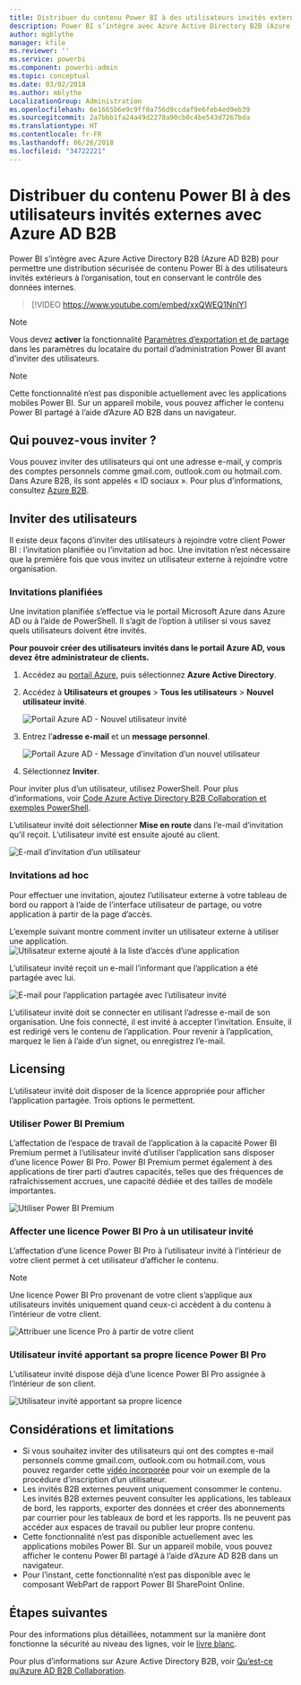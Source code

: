 ```yaml
---
title: Distribuer du contenu Power BI à des utilisateurs invités externes avec Azure AD B2B
description: Power BI s’intègre avec Azure Active Directory B2B (Azure AD B2B) pour permettre une distribution sécurisée de contenu Power BI à des utilisateurs invités extérieurs à l’organisation.
author: mgblythe
manager: kfile
ms.reviewer: ''
ms.service: powerbi
ms.component: powerbi-admin
ms.topic: conceptual
ms.date: 03/02/2018
ms.author: mblythe
LocalizationGroup: Administration
ms.openlocfilehash: 6e1665b6e9c9ff0a756d9ccdaf9e6feb4ed9eb39
ms.sourcegitcommit: 2a7bbb1fa24a49d2278a90cb0c4be543d7267bda
ms.translationtype: HT
ms.contentlocale: fr-FR
ms.lasthandoff: 06/26/2018
ms.locfileid: "34722221"
---
```

# <a name="distribute-power-bi-content-to-external-guest-users-with-azure-ad-b2b"></a>Distribuer du contenu Power BI à des utilisateurs invités externes avec Azure AD B2B

Power BI s’intègre avec Azure Active Directory B2B (Azure AD B2B) pour permettre une distribution sécurisée de contenu Power BI à des utilisateurs invités extérieurs à l’organisation, tout en conservant le contrôle des données internes.

> [!VIDEO https://www.youtube.com/embed/xxQWEQ1NnlY]

> [!NOTE]
> Vous devez **activer** la fonctionnalité [Paramètres d’exportation et de partage](service-admin-portal.md#export-and-sharing-settings) dans les paramètres du locataire du portail d’administration Power BI avant d’inviter des utilisateurs.

> [!NOTE]
> Cette fonctionnalité n’est pas disponible actuellement avec les applications mobiles Power BI. Sur un appareil mobile, vous pouvez afficher le contenu Power BI partagé à l’aide d’Azure AD B2B dans un navigateur. 

## <a name="who-can-you-invite"></a>Qui pouvez-vous inviter ?

Vous pouvez inviter des utilisateurs qui ont une adresse e-mail, y compris des comptes personnels comme gmail.com, outlook.com ou hotmail.com. Dans Azure B2B, ils sont appelés « ID sociaux ». Pour plus d’informations, consultez [Azure B2B](https://docs.microsoft.com/azure/active-directory/active-directory-b2b-what-is-azure-ad-b2b).

## <a name="invite-guest-users"></a>Inviter des utilisateurs

Il existe deux façons d’inviter des utilisateurs à rejoindre votre client Power BI : l’invitation planifiée ou l’invitation ad hoc. Une invitation n’est nécessaire que la première fois que vous invitez un utilisateur externe à rejoindre votre organisation.

### <a name="planned-invites"></a>Invitations planifiées

Une invitation planifiée s’effectue via le portail Microsoft Azure dans Azure AD ou à l’aide de PowerShell. Il s’agit de l’option à utiliser si vous savez quels utilisateurs doivent être invités. 

**Pour pouvoir créer des utilisateurs invités dans le portail Azure AD, vous devez être administrateur de clients.**

1. Accédez au [portail Azure](https://portal.azure.com), puis sélectionnez **Azure Active Directory**.

2. Accédez à **Utilisateurs et groupes** > **Tous les utilisateurs** > **Nouvel utilisateur invité**.

    ![Portail Azure AD - Nouvel utilisateur invité](media/service-admin-azure-ad-b2b/azuread-portal-new-guest-user.png)

3. Entrez l’**adresse e-mail** et un **message personnel**.

    ![Portail Azure AD - Message d’invitation d’un nouvel utilisateur](media/service-admin-azure-ad-b2b/azuread-portal-invite-message.png)

4. Sélectionnez **Inviter**.

Pour inviter plus d’un utilisateur, utilisez PowerShell. Pour plus d’informations, voir [Code Azure Active Directory B2B Collaboration et exemples PowerShell](https://docs.microsoft.com/azure/active-directory/b2b/code-samples).

L’utilisateur invité doit sélectionner **Mise en route** dans l’e-mail d’invitation qu’il reçoit. L’utilisateur invité est ensuite ajouté au client.

![E-mail d’invitation d’un utilisateur](media/service-admin-azure-ad-b2b/guest-user-invite-email.png)

### <a name="ad-hoc-invites"></a>Invitations ad hoc

Pour effectuer une invitation, ajoutez l’utilisateur externe à votre tableau de bord ou rapport à l’aide de l’interface utilisateur de partage, ou votre application à partir de la page d’accès.

L’exemple suivant montre comment inviter un utilisateur externe à utiliser une application.
![Utilisateur externe ajouté à la liste d’accès d’une application](media/service-admin-azure-ad-b2b/power-bi-app-access.png)

L’utilisateur invité reçoit un e-mail l’informant que l’application a été partagée avec lui.

![E-mail pour l’application partagée avec l’utilisateur invité](media/service-admin-azure-ad-b2b/guest-user-invite-email2.png)

L’utilisateur invité doit se connecter en utilisant l’adresse e-mail de son organisation. Une fois connecté, il est invité à accepter l’invitation. Ensuite, il est redirigé vers le contenu de l’application. Pour revenir à l’application, marquez le lien à l’aide d’un signet, ou enregistrez l’e-mail.

## <a name="licensing"></a>Licensing

L’utilisateur invité doit disposer de la licence appropriée pour afficher l’application partagée. Trois options le permettent.

### <a name="use-power-bi-premium"></a>Utiliser Power BI Premium

L’affectation de l’espace de travail de l’application à la capacité Power BI Premium permet à l’utilisateur invité d’utiliser l’application sans disposer d’une licence Power BI Pro. Power BI Premium permet également à des applications de tirer parti d’autres capacités, telles que des fréquences de rafraîchissement accrues, une capacité dédiée et des tailles de modèle importantes.

![Utiliser Power BI Premium](media/service-admin-azure-ad-b2b/license-approach1.png)

### <a name="assign-power-bi-pro-license-to-guest-user"></a>Affecter une licence Power BI Pro à un utilisateur invité

L’affectation d’une licence Power BI Pro à l’utilisateur invité à l’intérieur de votre client permet à cet utilisateur d’afficher le contenu.

> [!NOTE]
> Une licence Power BI Pro provenant de votre client s’applique aux utilisateurs invités uniquement quand ceux-ci accèdent à du contenu à l’intérieur de votre client.

![Attribuer une licence Pro à partir de votre client](media/service-admin-azure-ad-b2b/license-approach2.png)

### <a name="guest-user-brings-their-own-power-bi-pro-license"></a>Utilisateur invité apportant sa propre licence Power BI Pro

L’utilisateur invité dispose déjà d’une licence Power BI Pro assignée à l’intérieur de son client.

![Utilisateur invité apportant sa propre licence](media/service-admin-azure-ad-b2b/license-approach3.png)

## <a name="considerations-and-limitations"></a>Considérations et limitations

* Si vous souhaitez inviter des utilisateurs qui ont des comptes e-mail personnels comme gmail.com, outlook.com ou hotmail.com, vous pouvez regarder cette [vidéo incorporée](https://docs.microsoft.com/azure/active-directory/active-directory-b2b-redemption-experience) pour voir un exemple de la procédure d’inscription d’un utilisateur.
* Les invités B2B externes peuvent uniquement consommer le contenu. Les invités B2B externes peuvent consulter les applications, les tableaux de bord, les rapports, exporter des données et créer des abonnements par courrier pour les tableaux de bord et les rapports. Ils ne peuvent pas accéder aux espaces de travail ou publier leur propre contenu.
* Cette fonctionnalité n’est pas disponible actuellement avec les applications mobiles Power BI. Sur un appareil mobile, vous pouvez afficher le contenu Power BI partagé à l’aide d’Azure AD B2B dans un navigateur.
* Pour l’instant, cette fonctionnalité n’est pas disponible avec le composant WebPart de rapport Power BI SharePoint Online.

## <a name="next-steps"></a>Étapes suivantes

Pour des informations plus détaillées, notamment sur la manière dont fonctionne la sécurité au niveau des lignes, voir le [livre blanc](https://aka.ms/powerbi-b2b-whitepaper).

Pour plus d’informations sur Azure Active Directory B2B, voir [Qu’est-ce qu’Azure AD B2B Collaboration](https://docs.microsoft.com/azure/active-directory/active-directory-b2b-what-is-azure-ad-b2b).
